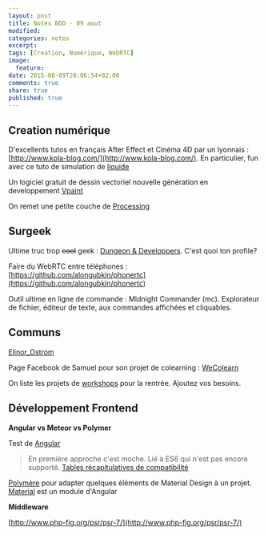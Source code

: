```yaml
---
layout: post
title: Notes BDD - 09 aout
modified:
categories: notes
excerpt:
tags: [Creation, Numérique, WebRTC]
image:
  feature:
date: 2015-08-09T20:06:54+02:00
comments: true
share: true
published: true
---
```


## Creation numérique

D'excellents tutos en français After Effect et Cinéma 4D par un lyonnais : [http://www.kola-blog.com/](http://www.kola-blog.com/). En particulier, fun avec ce tuto de simulation de [liquide](http://www.wisibility.com/tutoriels/tutoriel-simulation-de-liquide-781.html)

Un logiciel gratuit de dessin vectoriel nouvelle génération en developpement [Vpaint](http://www.vpaint.org/#download)

On remet une petite couche de [Processing](https://github.com/LesGeeksDuDimanche/Processing)

## Surgeek

Ultime truc trop <s>cool</s> geek : [Dungeon & Developpers](http://www.dungeonsanddevelopers.com/). C'est quoi ton profile?

Faire du WebRTC entre téléphones : [https://github.com/alongubkin/phonertc](https://github.com/alongubkin/phonertc)

Outil ultime en ligne de commande : Midnight Commander (mc). Explorateur de fichier, éditeur de texte, aux commandes affichées et cliquables. 

## Communs

[Elinor_Ostrom](https://fr.wikipedia.org/wiki/Elinor_Ostrom)

Page Facebook de Samuel pour son projet de colearning : [WeColearn](https://www.facebook.com/WeColearn?fref=ts)

On liste les projets de [workshops](https://lesgeeksdudimanche.hackpad.com/Workshops-OGeW4lDRtdG) pour la rentrée. Ajoutez vos besoins.

## Développement Frontend

**Angular vs Meteor vs Polymer**

Test de [Angular](https://angular.io/docs/js/latest/quickstart.html)
> En première approche c'est moche.
Lié à ES6 qui n'est pas encore supporté. [Tables récapitulatives de compatibilité](https://kangax.github.io/compat-table/es6/)

[Polymère](https://www.polymer-project.org/1.0/) pour adapter quelques éléments de Material Design à un projet. [Material](https://material.angularjs.org/latest/#/) est un module d'Angular

**Middleware**

[http://www.php-fig.org/psr/psr-7/](http://www.php-fig.org/psr/psr-7/)